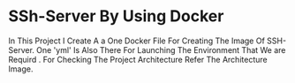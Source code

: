 # SSh-Server By Using Docker 
In This Project I Create A a One Docker File For Creating The Image Of SSH-Server. One 'yml' Is Also There For Launching The 
Environment That We are Requird .
For Checking The Project Architecture Refer The Architecture Image. 
